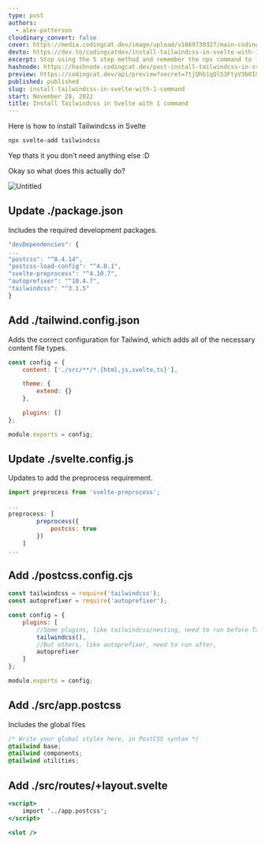```yaml
---
type: post
authors:
  - alex-patterson
cloudinary_convert: false
cover: https://media.codingcat.dev/image/upload/v1669730327/main-codingcatdev-photo/Install_Tailwind_in_Svelte.png
devto: https://dev.to/codingcatdev/install-tailwindcss-in-svelte-with-1-command-2gnm
excerpt: Stop using the 5 step method and remember the npx command to install tailwind.
hashnode: https://hashnode.codingcat.dev/post-install-tailwindcss-in-svelte-with-1-command
preview: https://codingcat.dev/api/preview?secret=7tjQhb1qQlS3FtyV3b0I&selectionType=post&selectionSlug=install-tailwindcss-in-svelte-with-1-command&_id=775d2645f9f84ad69e01da40be7c96b0
published: published
slug: install-tailwindcss-in-svelte-with-1-command
start: November 28, 2022
title: Install Tailwindcss in Svelte with 1 command
---
```


Here is how to install Tailwindcss in Svelte

```bash
npx svelte-add tailwindcss
```

Yep thats it you don’t need anything else :D

Okay so what does this actually do?

![Untitled](https://media.codingcat.dev/image/upload/v1670411648/main-codingcatdev-photo/1b1852c1-dbaf-450e-b3bc-95c72e1cbc25.png)

## Update ./package.json

Includes the required development packages.

```jsx
"devDependencies": {
...
"postcss": "^8.4.14",
"postcss-load-config": "^4.0.1",
"svelte-preprocess": "^4.10.7",
"autoprefixer": "^10.4.7",
"tailwindcss": "^3.1.5"
}
```

## Add ./tailwind.config.json

Adds the correct configuration for Tailwind, which adds all of the necessary content file types.

```jsx
const config = {
	content: ['./src/**/*.{html,js,svelte,ts}'],

	theme: {
		extend: {}
	},

	plugins: []
};

module.exports = config;
```

## Update ./svelte.config.js

Updates to add the preprocess requirement.

```jsx
import preprocess from 'svelte-preprocess';

...
preprocess: [
		preprocess({
			postcss: true
		})
	]
...
```

## Add ./postcss.config.cjs

```jsx
const tailwindcss = require('tailwindcss');
const autoprefixer = require('autoprefixer');

const config = {
	plugins: [
		//Some plugins, like tailwindcss/nesting, need to run before Tailwind,
		tailwindcss(),
		//But others, like autoprefixer, need to run after,
		autoprefixer
	]
};

module.exports = config;
```

## Add ./src/app.postcss

Includes the global files

```css
/* Write your global styles here, in PostCSS syntax */
@tailwind base;
@tailwind components;
@tailwind utilities;
```

## Add ./src/routes/+layout.svelte

```jsx
<script>
	import '../app.postcss';
</script>

<slot />
```

